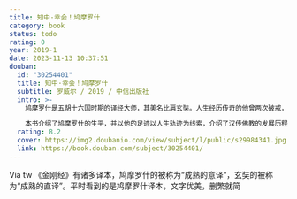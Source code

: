```yaml
---
title: 知中·幸会！鸠摩罗什
category: book
status: todo
rating: 0
year: 2019-1
date: 2023-11-13 10:37:51
douban:
  id: "30254401"
  title: 知中·幸会！鸠摩罗什
  subtitle: 罗威尔 / 2019 / 中信出版社
  intro: >-
    鸠摩罗什是五胡十六国时期的译经大师，其美名比肩玄奘。人生经历传奇的他曾两次破戒，被囚十七年；死后焚身，唯传道的舌头不烂。他是中国佛教从小乘转向大乘的重要力量。

    本书介绍了鸠摩罗什的生平，并以他的足迹以人生轨迹为线索，介绍了汉传佛教的发展历程。因为鸠摩罗什是译经大师，本书也对佛经阅读进行了入门讲解，对佛经翻译进行了品评。
  rating: 8.2
  cover: https://img2.doubanio.com/view/subject/l/public/s29984341.jpg
  link: https://book.douban.com/subject/30254401/
---
```


Via tw 《金刚经》有诸多译本，鸠摩罗什的被称为“成熟的意译”，玄奘的被称为“成熟的直译”。平时看到的是鸠摩罗什译本，文字优美，删繁就简
